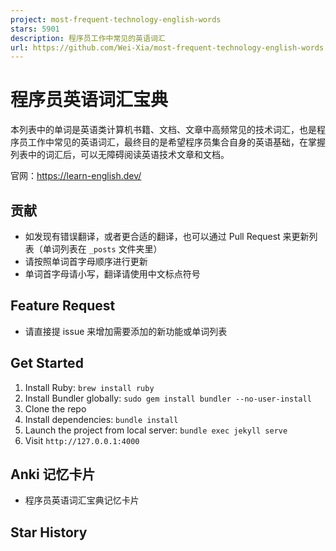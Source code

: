 ```yaml
---
project: most-frequent-technology-english-words
stars: 5901
description: 程序员工作中常见的英语词汇
url: https://github.com/Wei-Xia/most-frequent-technology-english-words
---
```


程序员英语词汇宝典
=========

本列表中的单词是英语类计算机书籍、文档、文章中高频常见的技术词汇，也是程序员工作中常见的英语词汇，最终目的是希望程序员集合自身的英语基础，在掌握列表中的词汇后，可以无障碍阅读英语技术文章和文档。

官网：https://learn-english.dev/

贡献
--

-   如发现有错误翻译，或者更合适的翻译，也可以通过 Pull Request 来更新列表（单词列表在 `_posts` 文件夹里）
-   请按照单词首字母顺序进行更新
-   单词首字母请小写，翻译请使用中文标点符号

Feature Request
---------------

-   请直接提 issue 来增加需要添加的新功能或单词列表

Get Started
-----------

1.  Install Ruby: `brew install ruby`
2.  Install Bundler globally: `sudo gem install bundler --no-user-install`
3.  Clone the repo
4.  Install dependencies: `bundle install`
5.  Launch the project from local server: `bundle exec jekyll serve`
6.  Visit `http://127.0.0.1:4000`

Anki 记忆卡片
---------

-   程序员英语词汇宝典记忆卡片

Star History
------------
